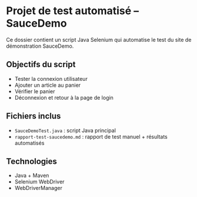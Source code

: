 # Projet de test automatisé – SauceDemo

Ce dossier contient un script Java Selenium qui automatise le test du site de démonstration SauceDemo.

## Objectifs du script
- Tester la connexion utilisateur
- Ajouter un article au panier
- Vérifier le panier
- Déconnexion et retour à la page de login

## Fichiers inclus
- `SauceDemoTest.java` : script Java principal
- `rapport-test-saucedemo.md` : rapport de test manuel + résultats automatisés

## Technologies
- Java + Maven
- Selenium WebDriver
- WebDriverManager
